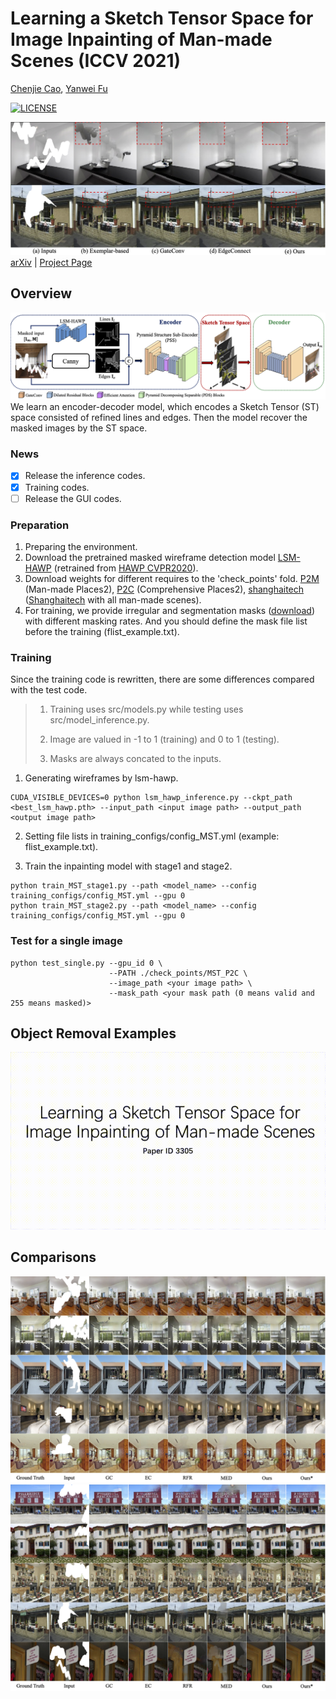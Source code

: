 # Learning a Sketch Tensor Space for Image Inpainting of Man-made Scenes (ICCV 2021)

[Chenjie Cao](https://github.com/ewrfcas),
[Yanwei Fu](http://yanweifu.github.io/)

[![LICENSE](https://img.shields.io/github/license/ewrfcas/MST_inpainting)](https://github.com/ewrfcas/MST_inpainting/blob/main/LICENSE)

![teaser](assets/teaser_new.png)
[arXiv](https://arxiv.org/abs/2103.15087) | [Project Page](https://ewrfcas.github.io/MST_inpainting/)


## Overview
![teaser](assets/overview_new1.png)
We learn an encoder-decoder model, which encodes a Sketch Tensor (ST) space consisted of refined lines and edges. 
Then the model recover the masked images by the ST space. 

### News
- [x] Release the inference codes.
- [x] Training codes.
- [ ] Release the GUI codes.

### Preparation
1. Preparing the environment. 
2. Download the pretrained masked wireframe detection model [LSM-HAWP](https://drive.google.com/drive/folders/1yg4Nc20D34sON0Ni_IOezjJCFHXKGWUW?usp=sharing) (retrained from [HAWP CVPR2020](https://github.com/cherubicXN/hawp)).
3. Download weights for different requires to the 'check_points' fold. 
   [P2M](https://drive.google.com/drive/folders/1uQAzfYvRIAE-aSpYRJbJo-2vBiwit0TK?usp=sharing) (Man-made Places2), 
   [P2C](https://drive.google.com/drive/folders/1td0SNBdSdzMdj4Ei_GnMmglFYOgwUcM0?usp=sharing) (Comprehensive Places2), 
   [shanghaitech](https://drive.google.com/drive/folders/1VsHSRGBpGWjTP-LLZPrtW-DQan3FRnEl?usp=sharing) ([Shanghaitech](https://github.com/huangkuns/wireframe) with all man-made scenes).
4. For training, we provide irregular and segmentation masks ([download](https://drive.google.com/drive/folders/1eU6VaTWGdgCXXWueCXilt6oxHdONgUgf?usp=sharing)) with different masking rates. And you should define the mask file list before the training (flist_example.txt).  

### Training

Since the training code is rewritten, there are some differences compared with the test code.

> 1. Training uses src/models.py while testing uses src/model_inference.py.
> 
> 2. Image are valued in -1 to 1 (training) and 0 to 1 (testing).
> 
> 3. Masks are always concated to the inputs.

1. Generating wireframes by lsm-hawp.
```
CUDA_VISIBLE_DEVICES=0 python lsm_hawp_inference.py --ckpt_path <best_lsm_hawp.pth> --input_path <input image path> --output_path <output image path>
```

2. Setting file lists in training_configs/config_MST.yml (example: flist_example.txt).

3. Train the inpainting model with stage1 and stage2.
```
python train_MST_stage1.py --path <model_name> --config training_configs/config_MST.yml --gpu 0
python train_MST_stage2.py --path <model_name> --config training_configs/config_MST.yml --gpu 0
```


### Test for a single image
```
python test_single.py --gpu_id 0 \
                      --PATH ./check_points/MST_P2C \
                      --image_path <your image path> \
                      --mask_path <your mask path (0 means valid and 255 means masked)>
```

## Object Removal Examples
![Object removal video](assets/video.gif)

## Comparisons
![ST](assets/shanghaitech_comparisons.png)
![Places2](assets/places2_comparisons.png)